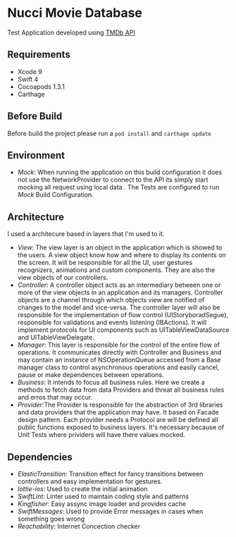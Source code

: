 # Nucci Movie Database

Test Application developed using [TMDb API](https://developers.themoviedb.org)

## Requirements

 - Xcode 9
 - Swift 4
 - Cocoapods 1.3.1
 - Carthage

## Before Build

Before build the project please run a `pod install` and `carthage update`

## Environment

 - *Mock*: When running the application on this build configuration it does not use the NetworkProvider to connect to the API its simply start mocking all request using local data
 .
The Tests are configured to run *Mock* Build Configuration. 

## Architecture

I used a architecure based in layers that I'm used to it.

 - *View*: The view layer is an object in the application which is showed to the users. A view object know how and where to display its contents on the screen. It will be responsible for all the UI, user gestures recognizers, animations and custom components. They are also the view objects of our controllers.
 - *Controller*: A controller object acts as an intermediary between one or more of the view objects in an application and its managers. Controller objects are a channel through which objects view are notified of changes to the model and vice-versa. The controller layer will also be responsible for the implementation of flow control (UIStoryboradSegue), responsible for validations and events listening (IBActions). It will implement protocols for UI components such as UITableViewDataSource and UITableViewDelegate.
 - *Manager*: This layer is responsible for the control of the entire flow of operations. It communicates directly with Controller and Business and may contain an instance of NSOperationQueue accessed from a Base manager class to control asynchronous operations and easily cancel, pause or make dependences between operations.
 - *Business*: It intends to focus all business rules. Here we create a methods to fetch data from data Providers and threat all business rules and erros that may occur.
 - *Provider*:The Provider is responsible for the abstraction of 3rd libraries and data providers that the application may have. It based on Facade design pattern. Each provider needs a Protocol are will be defined all public functions exposed to business layers. It's necessary because of Unit Tests where prividers will have there values mocked.

## Dependencies

 - *ElasticTransition*: Transition effect for fancy transitions between controllers and easy implementation for gestures.
 - *lottie-ios*: Used to create the initial animation
 - *SwiftLint*: Linter used to maintain coding style and patterns
 - *Kingfisher*: Easy assync image loader and provides cache
 - *SwiftMessages*: Used to provide Error messages in cases when something goes wrong
 - *Reachability*: Internet Concection checker
 
